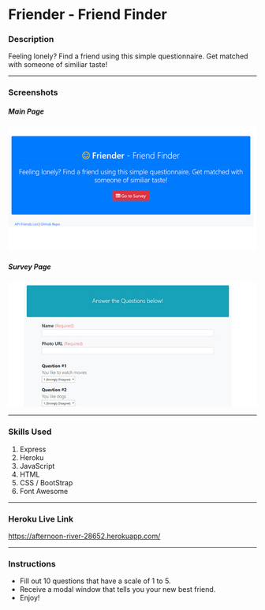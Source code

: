 # Friender - Friend Finder

### Description
Feeling lonely? Find a friend using this simple questionnaire. Get matched with someone of similiar taste!

- - -
### Screenshots

##### Main Page
![Image 1](/images/friend-1.jpg)

##### Survey Page
![Image 2](/images/friend-2.jpg)

- - -

### Skills Used
1. Express
2. Heroku
3. JavaScript
4. HTML
5. CSS / BootStrap
6. Font Awesome

- - - 
### Heroku Live Link
https://afternoon-river-28652.herokuapp.com/

- - -

### Instructions
* Fill out 10 questions that have a scale of 1 to 5.
* Receive a modal window that tells you your new best friend.
* Enjoy!